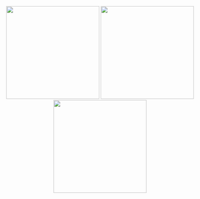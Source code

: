 <div id="header" align="center">
  <img src="https://i.pinimg.com/originals/16/51/a4/1651a4e6639d1926afd2604881df8741.gif" width="250"></img>
  <img src="https://i.pinimg.com/originals/16/51/a4/1651a4e6639d1926afd2604881df8741.gif" width="250"></img>
  <img src="https://i.pinimg.com/originals/16/51/a4/1651a4e6639d1926afd2604881df8741.gif" width="250"></img>
</div>
